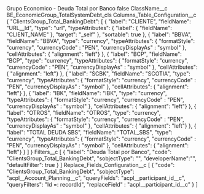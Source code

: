 <?xml version="1.0" encoding="UTF-8"?>
<CustomMetadata xmlns="http://soap.sforce.com/2006/04/metadata" xmlns:xsi="http://www.w3.org/2001/XMLSchema-instance" xmlns:xsd="http://www.w3.org/2001/XMLSchema">
    <label>Grupo Economico - Deuda Total por Banco</label>
    <protected>false</protected>
    <values>
        <field>ClassName__c</field>
        <value xsi:type="xsd:string">BE_EconomicGroup_TotalSystemDebt_cls</value>
    </values>
    <values>
        <field>Columns_Table_Configuration__c</field>
        <value xsi:type="xsd:string">{
&quot;ClientsGroup_Total_BankingDebt&quot;: [
{
&quot;label&quot;: &quot;CLIENTE&quot;,
&quot;fieldName&quot;: &quot;URL__Id&quot;,
&quot;type&quot;: &quot;url&quot;,
&quot;typeAttributes&quot;: {
&quot;label&quot;: {
&quot;fieldName&quot;: &quot;CLIENT_NAME&quot;
},
&quot;target&quot;: &quot;_self&quot;
},
&quot;sortable&quot;: true
}, 
{
&quot;label&quot;: &quot;BBVA&quot;,
&quot;fieldName&quot;: &quot;BBVA&quot;,
&quot;type&quot;: &quot;currency&quot;,
&quot;typeAttributes&quot;: {
&quot;formatStyle&quot;: &quot;currency&quot;,
&quot;currencyCode&quot; : &quot;PEN&quot;, 
&quot;currencyDisplayAs&quot; : &quot;symbol&quot;
},
&quot;cellAttributes&quot;: { &quot;alignment&quot;: &quot;left&quot;}
},
{
&quot;label&quot;: &quot;BCP&quot;,
&quot;fieldName&quot;: &quot;BCP&quot;,
&quot;type&quot;: &quot;currency&quot;,
&quot;typeAttributes&quot;: {
&quot;formatStyle&quot;: &quot;currency&quot;,
&quot;currencyCode&quot; : &quot;PEN&quot;, 
&quot;currencyDisplayAs&quot; : &quot;symbol&quot;
},
&quot;cellAttributes&quot;: { &quot;alignment&quot;: &quot;left&quot;}
},
{
&quot;label&quot;: &quot;SCBK&quot;,
&quot;fieldName&quot;: &quot;SCOTIA&quot;,
&quot;type&quot;: &quot;currency&quot;,
&quot;typeAttributes&quot;: {
&quot;formatStyle&quot;: &quot;currency&quot;,
&quot;currencyCode&quot; : &quot;PEN&quot;, 
&quot;currencyDisplayAs&quot; : &quot;symbol&quot;
},
&quot;cellAttributes&quot;: { &quot;alignment&quot;: &quot;left&quot;}
},
{
&quot;label&quot;: &quot;IBK&quot;,
&quot;fieldName&quot;: &quot;IBK&quot;,
&quot;type&quot;: &quot;currency&quot;,
&quot;typeAttributes&quot;: {
&quot;formatStyle&quot;: &quot;currency&quot;,
&quot;currencyCode&quot; : &quot;PEN&quot;, 
&quot;currencyDisplayAs&quot; : &quot;symbol&quot;
},
&quot;cellAttributes&quot;: { &quot;alignment&quot;: &quot;left&quot;}
},
{
&quot;label&quot;: &quot;OTROS&quot;,
&quot;fieldName&quot;: &quot;OTROS&quot;,
&quot;type&quot;: &quot;currency&quot;,
&quot;typeAttributes&quot;: {
&quot;formatStyle&quot;: &quot;currency&quot;,
&quot;currencyCode&quot; : &quot;PEN&quot;, 
&quot;currencyDisplayAs&quot; : &quot;symbol&quot;
},
&quot;cellAttributes&quot;: { &quot;alignment&quot;: &quot;left&quot;}
},
{
&quot;label&quot;: &quot;TOTAL DEUDA SBS&quot;,
&quot;fieldName&quot;: &quot;TOTAL_SBS&quot;,
&quot;type&quot;: &quot;currency&quot;,
&quot;typeAttributes&quot;: {
&quot;formatStyle&quot;: &quot;currency&quot;,
&quot;currencyCode&quot; : &quot;PEN&quot;, 
&quot;currencyDisplayAs&quot; : &quot;symbol&quot;
},
&quot;cellAttributes&quot;: { &quot;alignment&quot;: &quot;left&quot;}
}
]
}</value>
    </values>
    <values>
        <field>Filters__c</field>
        <value xsi:type="xsd:string">[
{
&quot;label&quot;: &quot;Deuda Total por Banco&quot;,
&quot;code&quot;: &quot;ClientsGroup_Total_BankingDebt&quot;,
&quot;sobjectType&quot;: &quot;&quot;,
&quot;developerName&quot;:&quot;&quot;,
&quot;defaultFilter&quot;: true
}
]</value>
    </values>
    <values>
        <field>Replace_Fields_Configuration__c</field>
        <value xsi:type="xsd:string">[
{
&quot;code&quot;: &quot;ClientsGroup_Total_BankingDebt&quot;,
&quot;sobjectType&quot;: &quot;acpl__Account_Planning__c&quot;,
&quot;queryFields&quot;: &quot;acpl__participant_id__c&quot;,
&quot;queryFilters&quot;: &quot;Id =: recordId&quot;,
&quot;replaceField&quot; : &quot;acpl__participant_id__c&quot;
}
]</value>
    </values>
</CustomMetadata>

